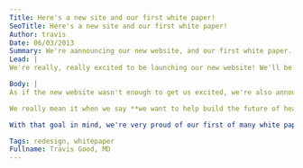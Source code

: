 ```yaml
---
Title: Here's a new site and our first white paper!
SeoTitle: Here's a new site and our first white paper!
Author: travis
Date: 06/03/2013
Summary: We're aannouncing our new website, and our first white paper.
Lead: |
We're really, really excited to be launching our new website! We'll be growing our content over time with additional tools to help people learn about and build technology for health and wellness.

Body: |
As if the new website wasn't enough to get us excited, we're also announcing our first white paper, titled **Technology Driven Trends in Health**. You can find and download the white paper here.

We really mean it when we say **we want to help build the future of healthcare**; more importantly, we understand that building the future of healthcare is about more than technology. Collectively, our team at catalyze.io has been working and building technology for healthcare for a long, long time. We've spent years reading, writing, and speaking about it. When we founded catalyze.io, we decided we wanted to do more than build technology; we wanted to share our experience and learning (including our failures), contribute to the dialogue about the industry, and hopefully help insiders and outsiders do more than just add HIPAA-grade cloud services and data to their apps.

With that goal in mind, we're very proud of our first of many white papers, presentations, and infographics about health and wellness, technology, and the healthcare industry as a whole. We hope you find it helpful, or at least thoughtful. As always, we welcome your [feedback](mailto: hello@catalyze.io).

Tags: redesign, whitepaper
Fullname: Travis Good, MD
---
```

